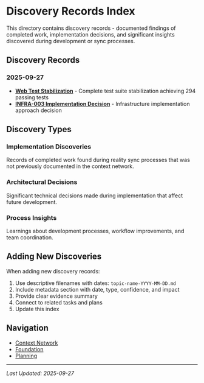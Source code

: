 # Discovery Records Index

This directory contains discovery records - documented findings of completed work, implementation decisions, and significant insights discovered during development or sync processes.

## Discovery Records

### 2025-09-27
- **[Web Test Stabilization](./web-test-stabilization-2025-09-27.md)** - Complete test suite stabilization achieving 294 passing tests
- **[INFRA-003 Implementation Decision](./infra-003-implementation-decision.md)** - Infrastructure implementation approach decision

## Discovery Types

### Implementation Discoveries
Records of completed work found during reality sync processes that was not previously documented in the context network.

### Architectural Decisions
Significant technical decisions made during implementation that affect future development.

### Process Insights
Learnings about development processes, workflow improvements, and team coordination.

## Adding New Discoveries

When adding new discovery records:

1. Use descriptive filenames with dates: `topic-name-YYYY-MM-DD.md`
2. Include metadata section with date, type, confidence, and impact
3. Provide clear evidence summary
4. Connect to related tasks and plans
5. Update this index

## Navigation
- [Context Network](../discovery.md)
- [Foundation](../foundation/index.md)
- [Planning](../planning/index.md)

---
*Last Updated: 2025-09-27*